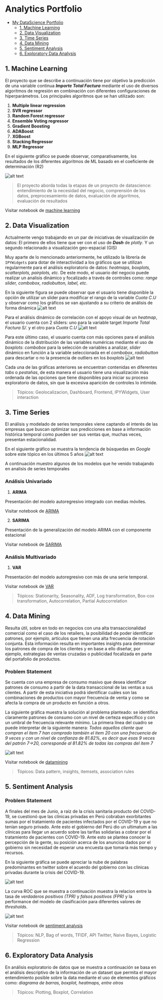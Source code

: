 # Analytics Portfolio

<!-- TOC -->

 - [My DataScience Portfolio](#analytics-portfolio)
    - [1. Machine Learning](#1-machine-learning) 
    - [2. Data Visualization](#2-data-visualization)
    - [3. Time Series](#3-time-series)
    - [4. Data Mining](#4-data-mining)
    - [5. Sentiment Analysis](#5-sentiment-analysis)
    - [6. Exploratory Data Analysis](#6-exploratory-data-analysis)


<!-- /TOC -->

## 1. Machine Learning
El proyecto que se describe a continuación tiene por objetivo la predicción de una variable continua ***Importe Total Factura*** mediante el uso de diversos algoritmos de regresión en combinación con diferentes configuraciones de hiperparámetros.
Los principales algoritmos que se han utilizado son:
1. __Multiple linear regression__
2. __SVR regressor__
3. __Random Forest regressor__
4. __Ensemble Voting regressor__
5. __Gradient Boosting__
6. __ADABoost__
7. __XGBoost__
8. __Stacking Regressor__
9. __MLP Regressor__

En el siguiente gráfico se puede observar, comparativamente, los resultados de los diferentes algoritmos de ML  basado en el coeficiente de determinación (R2)

![alt text][resultados-ml]

[resultados-ml]: https://github.com/rasecotineb/datascience/blob/master/machine-learning/resultados-machine-learning.JPG "Resultados de algoritmos ML"

> El proyecto aborda todas la etapas de un proyecto de datascience: entendimiento de la necesidad del negocio, comprensión de los datos, preprocesamiento de datos, evaluación de algoritmos, evaluación de resultados


Visitar notebook de [machine learning](https://github.com/rasecotineb/datascience/blob/master/machine-learning/Analisis_de_datos_Regresion_lineal_Machine_Learning_II_.ipynb)



## 2. Data Visualization
Actualmente vengo trabajando en un par de iniciativas de visualización de datos:
El primero de ellos tiene que ver con el uso de ***Dash*** de *plotly*.
Y un segundo relacionado a visualización geo-espacial (GIS)

Muy aparte de lo mencionado anteriormente, he utilizado la librería de `IPYWidgets` para dotar de interactividad a los gráficos que se utilizan regularmente para el análisis exploratorio de datos: *heatmaps, boxplots, scatterplots, pairplots, etc*. De este modo, el usuario del negocio puede realizar un analisis dinámico y focalizado a través de controles como: *range slider, combobox, radiobutton, label, etc*. 

En la siguiente figura se puede observar que el usuario tiene disponible la opción de utilizar un slider para modificar el rango de la variable *Cuota C.U* y observar como los gráficos se van ajustando a su criterio de análisis de forma dinámica
![alt text][pairplot]

[pairplot]: https://github.com/rasecotineb/datascience/blob/master/data-visualization/pairplot.JPG "Pairplot"


Para el análisis dinámico de correlación con el apoyo visual de un *heatmap*, el usuario cuenta con 2 sliders: uno para la variable target *Importe Total Factura S/.* y el otro para   *Cuota C.U*
![alt text][heatmap]

[heatmap]: https://github.com/rasecotineb/datascience/blob/master/data-visualization/heatmap.JPG "Heatmap"

Para este último caso, el usuario cuenta con más opciones para el análisis dinámico de la distribución de las variables numéricas mediante el uso de *boxplots*: *combobox* para la selección de variables a analizar,  *slider* dinámico en función a la variable seleccionada en el *combobox*, *radiobutton* para descartar o no la presencia de outliers en los *boxplots*
![alt text][boxplot]

[boxplot]: https://github.com/rasecotineb/datascience/blob/master/data-visualization/boxplot.JPG "Boxplot"

Cada una de las gráficas anteriores se encuentran contenidas en diferentes *tabs* o *pestañas*, de esta manera el usuario tiene una visualización más ordenada de las opciones que tiene disponibles para iniciar su proceso exploratorio de datos, sin que la excesiva aparición de controles lo intimide.

>Tópicos: Geolocalizacion, Dashboard, Frontend, IPYWidgets, User interaction

## 3. Time Series
El análisis y modelado de series temporales viene captando el interés de las empresas que buscan optimizar sus predicciones en base a información histórica temporal como pueden ser sus ventas que, muchas veces, presentan estacionalidad.

En el siguiente gráfico se muestra la tendencia de búsquedas en *Google* sobre este tópico en los últimos 5 años
![alt text][time-series-trend]

[time-series-trend]: https://github.com/rasecotineb/datascience/blob/master/time-series/time-series-trend.JPG "Tendencia sobre interés en series temporales durante los últimos 5 años "

A continuación muestro algunos de los modelos que he venido trabajando en analisis de series temporales
### Análisis Univariado
1. **ARIMA**

Presentación del modelo autoregresivo integrado con medias móviles.

Visitar notebook de [ARIMA](https://github.com/rasecotineb/datascience/blob/master/time-series/ModeloARIMA.ipynb)

2. **SARIMA**

Presentación de la generalización del modelo ARIMA con el componente estacional

Visitar notebook de [SARIMA](https://github.com/rasecotineb/datascience/blob/master/time-series/ModeloSARIMA.ipynb)

### Análisis Multivariado
1. **VAR**

Presentación del modelo autoregresivo con más de una serie temporal.

Visitar notebook de [VAR](https://github.com/rasecotineb/datascience/blob/master/time-series/ModeloVAR.ipynb)


>Tópicos: Stationarity, Seasonality, ADF, Log transformation, Box-cox transformation, Autocorrelation, Partial Autocorrelation
## 4. Data Mining
Resulta útil, sobre en todo en negocios con una alta transaccionalidad comercial como el caso de los retailers, la posibilidad de poder identificar patrones, por ejemplo, artículos que tienen una alta frecuencia de rotación conjunta. Esta información resulta en importantes insights para determinar los patrones de compra de los clientes y en base a ello diseñar, por ejemplo, estrategias de ventas cruzadas o publicidad focalizada en parte del portafolio de productos.
### Problem Statement
Se cuenta con una empresa de consumo masivo que desea identificar patrones de consumo a partir de la data transaccional de las ventas a sus clientes. A partir de esta iniciativa podrá identificar cuáles son las combinaciones de productos con mayor frecuencia de venta y como se afecta la compra de un producto en función a otros. 

La siguiente gráfica muestra la solución al problema planteado: se identifica claramente patrones de consumo con un nivel de certeza específico y con un umbral de frecuencia relevante mínimo.
La primera línea del cuadro se puede interpretar de la siguiente manera: *Todos aquellos cliente que compran el item 7 han comprado también el item 20 con una frecuencia de 9 veces y con un nivel de confianza de 81.82%, es decir que esas 9 veces del patrón 7->20, corresponde al 81.82% de todas las compras del item 7*

![alt text][insigths]

[insigths]: https://github.com/rasecotineb/datascience/blob/master/datamining/association-rules.JPG "Reglas de asociación - Patrones de consumo"
Visitar notebook de [datamining](https://github.com/rasecotineb/datascience/blob/master/datamining/Itemset_Pattern.ipynb)
>Tópicos: Data pattern, insights, itemsets, association rules

## 5. Sentiment Analysis
### Problem Statement
A finales del mes de Junio, a raiz de la crisis sanitaria producto del COVID-19, se cuestionó que las clínicas privadas en Perú cobraban exorbitantes sumas por el tratamiento de pacientes infectados por el COVID-19 y que no tenían seguro privado. Ante esto el gobierno del Perú dio un ultimatum a las clínicas para llegar un acuerdo sobre las tarifas solidarias a cobrar por el tratamiento de pacientes con COVID-19. Ante esto se plantea conocer la percepción de la gente, su posición acerca de los anuncios dados por el gobierno sin necesidad de esperar una encuesta que tomaría más tiempo y recursos.



En la siguiente gráfica se puede apreciar la nube de palabras predominantes en twitter sobre el acuerdo del gobierno con las clínicas privadas durante la crisis del COVID-19.


![alt text][main-words]

[main-words]: https://github.com/rasecotineb/datascience/blob/master/sentiment-analysis/main-words-pos.JPG "Nube de palabras"

La curva ROC que se muestra a continuación muestra la relacion entre la tasa de *verdaderos positivos (TPR)* y *falsos positivos (FPR)* y la performance del modelo de clasificación para diferentes valores de *thresholds*.

![alt text][roc-curve]

[roc-curve]: https://github.com/rasecotineb/datascience/blob/master/sentiment-analysis/roc-curve-sentyment-analysis.JPG "Curva ROC"

Visitar notebook de [sentiment analysis](https://github.com/rasecotineb/datascience/blob/master/sentiment-analysis/Twitter_Analisis_de_Sentimientos.ipynb)

>Tópicos: NLP, Bag of words, TFIDF, API Twitter, Naive Bayes, Logistic Regression
## 6. Exploratory Data Analysis
En análisis exploratorio de datos que se muestra a continuación se basa en el análisis descriptivo de la información de un dataset que permita el mayor entendimiento posible sobre la data mediante el uso de elementos gráficos como: *diagrama de barras, boxplot, heatmaps, entre otros*
>Tópicos: Plotting, Boxplot, Correlation
